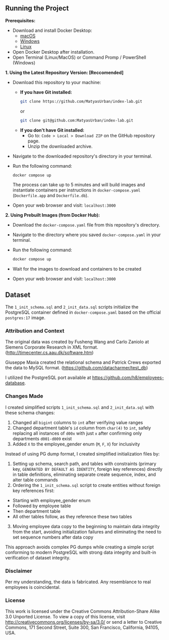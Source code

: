 ## Running the Project

**Prerequisites:**

- Download and install Docker Desktop:
  - [macOS](https://docs.docker.com/desktop/setup/install/mac-install/)
  - [Windows](https://docs.docker.com/desktop/setup/install/windows-install/)
  - [Linux](https://docs.docker.com/desktop/setup/install/linux/)
- Open Docker Desktop after installation.
- Open Terminal (Linux/MacOS) or Command Promp / PowerShell (Windows)

**1. Using the Latest Repository Version: [Reccomended]**

- Download this repository to your machine:
  - **If you have Git installed:**
    ```bash
    git clone https://github.com/MatyasUrban/index-lab.git
    ```
    or
    ```bash
    git clone git@github.com:MatyasUrban/index-lab.git
    ```
  - **If you don't have Git installed:**
    - Go to: `Code > Local > Download ZIP` on the GitHub repository page.
    - Unzip the downloaded archive.
- Navigate to the downloaded repository's directory in your terminal.
- Run the following command:

  ```bash
  docker compose up
  ```

  The process can take up to 5 minutes and will build images and instantiate containers per instructions in `docker-compose.yaml` (`Dockerfile.app` and `Dockerfile.db`).

- Open your web browser and visit: `localhost:3000`

**2. Using Prebuilt Images (from Docker Hub):**

- Download the `docker-compose.yaml` file from this repository's directory.
- Navigate to the directory where you saved `docker-compose.yaml` in your terminal.
- Run the following command:

  ```bash
  docker compose up
  ```

- Wait for the images to download and containers to be created
- Open your web browser and visit: `localhost:3000`

## Dataset

The `1_init_schema.sql` and `2_init_data.sql` scripts initialize the PostgreSQL container defined in `docker-compose.yaml` based on the official `postgres:17` image.

### Attribution and Context

The original data was created by Fusheng Wang and Carlo Zaniolo at Siemens Corporate Research in XML format. (http://timecenter.cs.aau.dk/software.htm)

Giuseppe Maxia created the relational schema and Patrick Crews exported the data to MySQL format. (https://github.com/datacharmer/test_db)

I utilized the PostgreSQL port available at https://github.com/h8/employees-database.

### Changes Made

I created simplified scripts `1_init_schema.sql` and `2_init_data.sql` with these schema changes:

1. Changed all `bigint` columns to `int` after verifying value ranges
2. Changed department table's `id` column from `char(4)` to `int`, safely replacing all instances of `d00x` with just `x` after confirming only departments `d001-d009` exist
3. Added `X` to the employee_gender enum (`M`, `F`, `X`) for inclusivity

Instead of using PG dump format, I created simplified initialization files by:

1. Setting up schema, search path, and tables with constraints (primary key, `GENERATED BY DEFAULT AS IDENTITY`, foreign key references) directly in table definitions, eliminating separate create sequence, index, and alter table commands
2. Ordering the `1_init_schema.sql` script to create entities without foreign key references first:

- Starting with employee_gender enum
- Followed by employee table
- Then department table
- All other tables follow, as they reference these two tables

3. Moving employee data copy to the beginning to maintain data integrity from the start, avoiding initialization failures and eliminating the need to set sequence numbers after data copy

This approach avoids complex PG dumps while creating a simple script conforming to modern PostgreSQL with strong data integrity and built-in verification of dataset integrity.

### Disclaimer

Per my understanding, the data is fabricated. Any resemblance to real employees is coincidental.

### License

This work is licensed under the Creative Commons Attribution-Share Alike 3.0 Unported License. To view a copy of this license, visit http://creativecommons.org/licenses/by-sa/3.0/ or send a letter to Creative Commons, 171 Second Street, Suite 300, San Francisco, California, 94105, USA.
